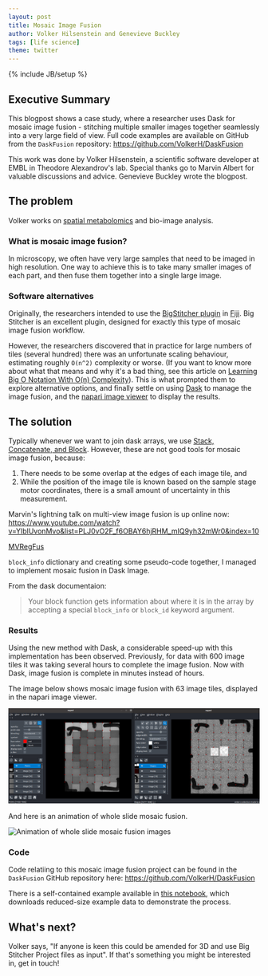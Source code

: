 ```yaml
---
layout: post
title: Mosaic Image Fusion
author: Volker Hilsenstein and Genevieve Buckley
tags: [life science]
theme: twitter
---
```

{% include JB/setup %}

## Executive Summary

This blogpost shows a case study, where a researcher uses Dask for mosaic image fusion - stitching multiple smaller images together seamlessly into a very large field of view. Full code examples are available on GitHub from the `DaskFusion` repository: https://github.com/VolkerH/DaskFusion

This work was done by Volker Hilsenstein, a scientific software developer at EMBL in Theodore Alexandrov's lab. Special thanks go to Marvin Albert for valuable discussions and advice. Genevieve Buckley wrote the blogpost.

## The problem

Volker works on [spatial metabolomics](https://www.ebi.ac.uk/training/online/courses/metabolomics-introduction/what-is/) and bio-image analysis.

### What is mosaic image fusion?

In microscopy, we often have very large samples that need to be imaged in high resolution. One way to achieve this is to take many smaller images of each part, and then fuse them together into a single large image.

### Software alternatives

Originally, the researchers intended to use the [BigStitcher plugin](https://imagej.net/plugins/bigstitcher/) in [Fiji](https://fiji.sc/). Big Stitcher is an excellent plugin, designed for exactly this type of mosaic image fusion workflow.

However, the researchers discovered that in practice for large numbers of tiles (several hundred) there was an unfortunate scaling behaviour, estimating roughly `O(n^2)` complexity or worse. (If you want to know more about what that means and why it's a bad thing, see this article on [Learning Big O Notation With O(n) Complexity](https://dzone.com/articles/learning-big-o-notation-with-on-complexity)). This is what prompted them to explore alternative options, and finally settle on using [Dask](https://dask.org/) to manage the image fusion, and the [napari image viewer](https://napari.org/) to display the results.

## The solution

Typically whenever we want to join dask arrays, we use [Stack, Concatenate, and Block](https://docs.dask.org/en/latest/array-stack.html). However, these are not good tools for mosaic image fusion, because:

1. There needs to be some overlap at the edges of each image tile, and
2. While the position of the image tile is known based on the sample stage motor coordinates, there is a small amount of uncertainty in this measurement.


Marvin's lightning talk on multi-view image fusion is up online now: https://www.youtube.com/watch?v=YIblUvonMvo&list=PLJ0vO2F_f6OBAY6hjRHM_mIQ9yh32mWr0&index=10

[MVRegFus](https://github.com/m-albert/MVRegFus)


`block_info` dictionary and creating some
pseudo-code together, I managed to implement mosaic fusion in Dask Image.

From the dask documentaion:
> Your block function gets information about where it is in the array by accepting a special `block_info` or `block_id` keyword argument.


### Results

Using the new method with Dask, a considerable speed-up with this implementation has been observed. Previously, for data with 600 image tiles it was taking several hours to complete the image fusion. Now with Dask, image fusion is complete in minutes instead of hours.

The image below shows mosaic image fusion with 63 image tiles, displayed in the napari image viewer.

![Mosaic fusion images in the napari image viewer](/images/mosaic-fusion/NapariMosaics.png)

And here is an animation of whole slide mosaic fusion.

![Animation of whole slide mosaic fusion images](/images/mosaic-fusion/Lama_whole_slide.gif)

### Code

Code relatiing to this mosaic image fusion project can be found in the `DaskFusion` GitHub repository here: https://github.com/VolkerH/DaskFusion

There is a self-contained example available in [this notebook](https://github.com/VolkerH/DaskFusion/blob/main/Load_Mosaic.ipynb), which downloads reduced-size example data to demonstrate the process.

## What's next?

Volker says, "If anyone is keen this could be amended for 3D and use Big Stitcher Project files as input". If that's something you might be interested in, get in touch!
